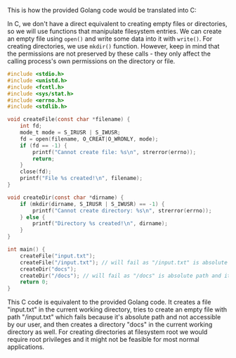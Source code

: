 This is how the provided Golang code would be translated into C:

In C, we don't have a direct equivalent to creating empty files or directories, so we will use functions that manipulate filesystem entries. We can create an empty file using `open()` and write some data into it with `write()`. For creating directories, we use `mkdir()` function. However, keep in mind that the permissions are not preserved by these calls - they only affect the calling process's own permissions on the directory or file.

```C
#include <stdio.h>
#include <unistd.h>
#include <fcntl.h>
#include <sys/stat.h>
#include <errno.h>
#include <stdlib.h>

void createFile(const char *filename) {
    int fd;
    mode_t mode = S_IRUSR | S_IWUSR; 
    fd = open(filename, O_CREAT|O_WRONLY, mode);
    if (fd == -1) {
        printf("Cannot create file: %s\n", strerror(errno));
        return;
    }
    close(fd);
    printf("File %s created!\n", filename);
}

void createDir(const char *dirname) {
    if (mkdir(dirname, S_IRUSR | S_IWUSR) == -1) {
        printf("Cannot create directory: %s\n", strerror(errno));
    } else {
        printf("Directory %s created!\n", dirname);
    }
}

int main() {
    createFile("input.txt");
    createFile("/input.txt"); // will fail as "/input.txt" is absolute path and cannot be open in read mode by our user 
    createDir("docs");
    createDir("/docs"); // will fail as "/docs" is absolute path and it's not accessible to the program we are running
    return 0;
}
```
This C code is equivalent to the provided Golang code. It creates a file "input.txt" in the current working directory, tries to create an empty file with path "/input.txt" which fails because it's absolute path and not accessible by our user, and then creates a directory "docs" in the current working directory as well. For creating directories at filesystem root we would require root privileges and it might not be feasible for most normal applications.
